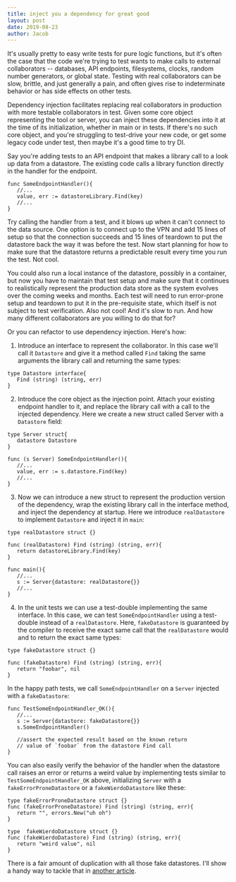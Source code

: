 ```yaml
---
title: inject you a dependency for great good
layout: post
date: 2019-08-23
author: Jacob
---
```


It's usually pretty to easy write tests for pure logic functions, but it's often the case that the code we're trying to test wants to make calls to external collaborators -- databases, API endpoints, filesystems, clocks, random number generators, or global state. Testing with real collaborators can be slow, brittle, and just generally a pain, and often gives rise to indeterminate behavior or has side effects on other tests.  

Dependency injection facilitates replacing real collaborators in production with more testable collaborators in test.  Given some core object representing the tool or server, you can inject these dependencies into it at the time of its initialization, whether in main or in tests.  If there's no such core object, and you're struggling to test-drive your new code, or get some legacy code under test, then maybe it's a good time to try DI.

Say you're adding tests to an API endpoint that makes a library call to a look up data from a datastore.  The existing code calls a library function directly in the handler for the endpoint. 

```
func SomeEndpointHandler(){
   //...
   value, err := datastoreLibrary.Find(key)
   //...
}
```

Try calling the handler from a test, and it blows up when it can't connect to the data source.  One option is to connect up to the VPN and add 15 lines of setup so that the connection succeeds and 15 lines of teardown to put the datastore back the way it was before the test.  Now start planning for how to make sure that the datastore returns a predictable result every time you run the test.  Not cool.  

You could also run a local instance of the datastore, possibly in a container, but now you have to maintain that test setup and make sure that it continues to realistically represent the production data store as the system evolves over the coming weeks and months.  Each test will need to run error-prone setup and teardown to put it in the pre-requisite state, which itself is not subject to test verification.  Also not cool!  And it's slow to run. And how many different collaborators are you willing to do that for?

Or you can refactor to use dependency injection.  Here's how:

1. Introduce an interface to represent the collaborator.  In this case we'll call it `Datastore` and give it a method called `Find` taking the same arguments the library call and returning the same types:

```
type Datastore interface{
   Find (string) (string, err)
}
```

2. Introduce the core object as the injection point.  Attach your existing endpoint handler to it, and replace the library call with a call to the injected dependency.  Here we create a new struct called Server with a `Datastore` field:

```
type Server struct{
   datastore Datastore
}
 
func (s Server) SomeEndpointHandler(){
   //...
   value, err := s.datastore.Find(key)
   //...
} 
```

3. Now we can introduce a new struct to represent the production version of the dependency, wrap the existing library call in the interface method, and inject the dependency at startup.  Here we introduce `realDatastore` to implement `Datastore` and inject it in `main`:
 
```
type realDatastore struct {}

func (realDatastore) Find (string) (string, err){
   return datastoreLibrary.Find(key)
}

func main(){
   //...
   s := Server{datastore: realDatastore{}}
   //...
}
```

4. In the unit tests we can use a test-double implementing the same interface.  In this case, we can test `SomeEndpointHandler` using a test-double instead of a `realDatastore`.  Here, `fakeDatastore` is guaranteed by the compiler to receive the exact same call that the `realDatastore` would and to return the exact same types: 

```
type fakeDatastore struct {}

func (fakeDatastore) Find (string) (string, err){
   return "foobar", nil
} 
```

In the happy path tests, we call `SomeEndpointHandler` on a `Server` injected with a `fakeDatastore`:

```
func TestSomeEndpointHandler_OK(){
   //...
   s := Server{datastore: fakeDatastore{}}
   s.SomeEndpointHandler()

   //assert the expected result based on the known return 
   // value of `foobar` from the datastore Find call 
}
```

You can also easily verify the behavior of the handler when the datastore call raises an error or returns a weird value by implementing tests similar to `TestSomeEndpointHandler_OK` above, initializing `Server` with a `fakeErrorProneDatastore` or a `fakeWierdoDatastore` like these:

```
type fakeErrorProneDatastore struct {}
func (fakeErrorProneDatastore) Find (string) (string, err){
   return "", errors.New("uh oh")
}
```
```
type  fakeWierdoDatastore struct {}
func (fakeWierdoDatastore) Find (string) (string, err){
   return "weird value", nil
}
```
There is a fair amount of duplication with all those fake datastores.  I'll show a handy way to tackle that in [another article](https://wwwin-github.cisco.com/jchampne/NotesOnCode/wiki/dry-up-your-doubles).
